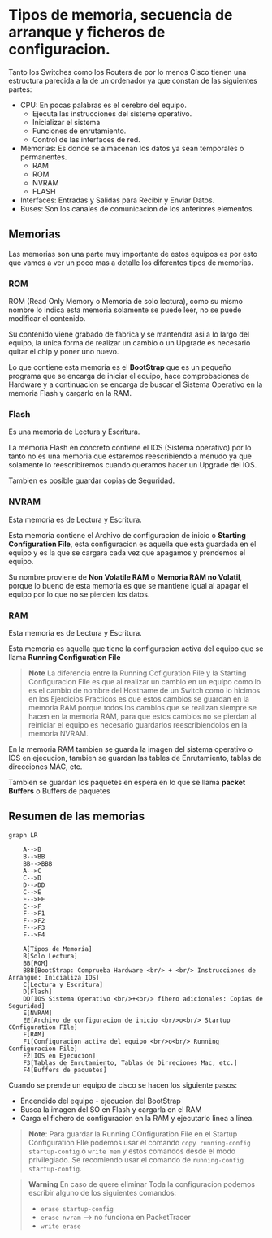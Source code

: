 # Tipos de memoria, secuencia de arranque y ficheros de configuracion.

Tanto los Switches como los Routers de por lo menos Cisco tienen una estructura parecida a la de un ordenador ya que constan de las siguientes partes:

* CPU: En pocas palabras es el cerebro del equipo.
    * Ejecuta las instrucciones del sisteme operativo.
    * Inicializar el sistema
    * Funciones de enrutamiento.
    * Control de las interfaces de red.
* Memorias: Es donde se almacenan los datos ya sean temporales o permanentes.
    * RAM
    * ROM
    * NVRAM
    * FLASH
* Interfaces: Entradas y Salidas para Recibir y Enviar Datos.
* Buses: Son los canales de comunicacion de los anteriores elementos.

## Memorias

Las memorias son una parte muy importante de estos equipos es por esto que vamos a ver un poco mas a detalle los diferentes tipos de memorias.

### ROM

ROM (Read Only Memory o Memoria de solo lectura), como su mismo nombre lo indica esta memoria solamente se puede leer, no se puede modificar el contenido.

Su contenido viene grabado de fabrica y se mantendra asi a lo largo del equipo, la unica forma de realizar un cambio o un Upgrade es necesario quitar el chip y poner uno nuevo.

Lo que contiene esta memoria es el **BootStrap** que es un pequeño programa que se encarga de iniciar el equipo, hace comprobaciones de Hardware y a continuacion se encarga de buscar el Sistema Operativo en la memoria Flash y cargarlo en la RAM.


### Flash

Es una memoria de Lectura y Escritura.

La memoria Flash en concreto contiene el IOS (Sistema operativo) por lo tanto no es una memoria que estaremos reescribiendo a menudo ya que solamente lo reescribiremos cuando queramos hacer un Upgrade del IOS.

Tambien es posible guardar copias de Seguridad.

### NVRAM

Esta memoria es de Lectura y Escritura.

Esta memoria contiene el Archivo de configuracion de inicio o **Starting Configuration File**, esta configuracion es aquella que esta guardada en el equipo y es la que se cargara cada vez que apagamos y prendemos el equipo.

Su nombre proviene de **Non Volatile RAM** o **Memoria RAM no Volatil**, porque lo bueno de esta memoria es que se mantiene igual al apagar el equipo por lo que no se pierden los datos.

### RAM

Esta memoria es de Lectura y Escritura.

Esta memoria es aquella que tiene la configuracion activa del equipo que se llama **Running Configuration File** 

> **Note** La diferencia entre la Running Cofiguration File y la Starting Configuracion File es que al realizar un cambio en un equipo como lo es el cambio de nombre del Hostname de un Switch como lo hicimos en los Ejercicios Practicos es que estos cambios se guardan en la memoria RAM porque todos los cambios que se realizan siempre se hacen en la memoria RAM, para que estos cambios no se pierdan al reiniciar el equipo es necesario guardarlos reescribiendolos en la memoria NVRAM.

En la memoria RAM tambien se guarda la imagen del sistema operativo o IOS en ejecucion, tambien se guardan las tables de Enrutamiento, tablas de direcciones MAC, etc.

Tambien se guardan los paquetes en espera en lo que se llama **packet Buffers** o Buffers de paquetes

## Resumen de las memorias

```mermaid
graph LR

    A-->B
    B-->BB
    BB-->BBB
    A-->C
    C-->D
    D-->DD
    C-->E
    E-->EE
    C-->F
    F-->F1
    F-->F2
    F-->F3
    F-->F4

    A[Tipos de Memoria]
    B[Solo Lectura]
    BB[ROM]
    BBB[BootStrap: Comprueba Hardware <br/> + <br/> Instrucciones de Arrangue: Inicializa IOS]
    C[Lectura y Escritura]
    D[Flash]
    DD[IOS Sistema Operativo <br/>+<br/> fihero adicionales: Copias de Seguridad]
    E[NVRAM]
    EE[Archivo de configuracion de inicio <br/>o<br/> Startup COnfiguration FIle]
    F[RAM]
    F1[Configuracion activa del equipo <br/>o<br/> Running Configuracion File]
    F2[IOS en Ejecucion]
    F3[Tablas de Enrutamiento, Tablas de Dirreciones Mac, etc.]
    F4[Buffers de paquetes]

```

Cuando se prende un equipo de cisco se hacen los siguiente pasos:
* Encendido del equipo - ejecucion del BootStrap
* Busca la imagen del SO en Flash y cargarla en el RAM
* Carga el fichero de configuracion en la RAM y ejecutarlo linea a linea.

> **Note**: Para guardar la Running COnfiguration File en el Startup Configuration FIle podemos usar el comando ```copy running-config startup-config``` o ```write mem``` y estos comandos desde el modo privilegiado. Se recomiendo usar el comando de ```running-config startup-config```.

> **Warning** En caso de quere eliminar Toda la configuracion podemos escribir alguno de los siguientes comandos:
> * ```erase startup-config```
> * ```erase nvram``` --> no funciona en PacketTracer
> * ```write erase```
> 



